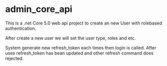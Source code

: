 # admin_core_api
This is a .net Core 5.0 web api project to create an new User with rolebased authentication. 

After create a new user we will set the user type, roles and etc. 

System generate new refresh_token each times then login is called. After uses refresh_token has bean updated and other refresh command does rejected.
